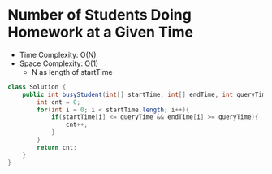 # Number of Students Doing Homework at a Given Time

- Time Complexity: O(N)
- Space Complexity: O(1)
  - N as length of startTime

```java
class Solution {
    public int busyStudent(int[] startTime, int[] endTime, int queryTime) {
        int cnt = 0;
        for(int i = 0; i < startTime.length; i++){
            if(startTime[i] <= queryTime && endTime[i] >= queryTime){
                cnt++;
            }
        }
        return cnt;
    }
}
```
